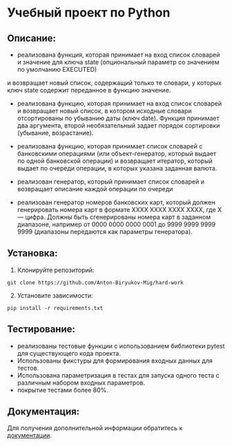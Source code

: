 # Учебный проект по Python

## Описание:

- реализована функция, которая принимает на вход список словарей и значение для ключа 
state (опциональный параметр со значением по умолчанию EXECUTED)

и возвращает новый список, содержащий только те словари, у которых ключ state
 содержит переданное в функцию значение.

- реализована функцию, которая принимает на вход список словарей и возвращает новый список, в котором исходные словари отсортированы по убыванию даты (ключ 
date). Функция принимает два аргумента, второй необязательный задает порядок сортировки (убывание, возрастание).

- реализована функцию, которая принимает список словарей с банковскими операциями (или объект-генератор, который выдает по одной банковской операции)
   и возвращает итератор, который выдает по очереди операции, в которых указана заданная валюта.
  
- реализован генератор, который принимает список словарей и возвращает описание каждой операции по очереди
  
- реализован генератор номеров банковских карт, который должен генерировать номера карт в формате 
XXXX XXXX XXXX XXXX, где X — цифра. Должны быть сгенерированы номера карт в заданном диапазоне, например от 0000 0000 0000 0001 до 9999 9999 9999 9999 (диапазоны передаются как параметры генератора).


## Установка:

1. Клонируйте репозиторий:
```
git clone https://github.com/Anton-Biryukov-Mig/hard-work
```
2. Установите зависимости:
```
pip install -r requirements.txt
```

## Тестирование:

- реализованы тестовые функции с использованием библиотеки pytest для существующего кода проекта.
- Использованы фикстуры для формирования входных данных для тестов.
- Использована параметризация в тестах для запуска одного теста с различным набором входных параметров.
- покрытие тестами более 80%.


## Документация:

Для получения дополнительной информации обратитесь к [документации](docs/README.md).
